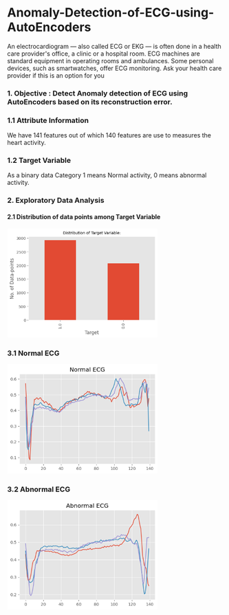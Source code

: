 # Anomaly-Detection-of-ECG-using-AutoEncoders
An electrocardiogram — also called ECG or EKG — is often done in a health care provider's office, a clinic or a hospital room. ECG machines are standard equipment in operating rooms and ambulances. Some personal devices, such as smartwatches, offer ECG monitoring. Ask your health care provider if this is an option for you
### 1. Objective : Detect Anomaly detection of ECG using AutoEncoders based on its reconstruction error.

### 1.1 Attribute Information
We have 141 features out of which 140 features are use to measures the heart activity.
### 1.2 Target Variable
As a binary data Category 1 means Normal activity, 0 means abnormal activity.

### 2. Exploratory Data Analysis 
#### 2.1 Distribution of data points among Target Variable
<img src="Distribution_target_var.png" width="350"/>

### 3.1 Normal ECG
<img src="Normal ecg.png" width="350"/>

### 3.2  Abnormal ECG
<img src="Abnormal ecg.png" width="350"/>

